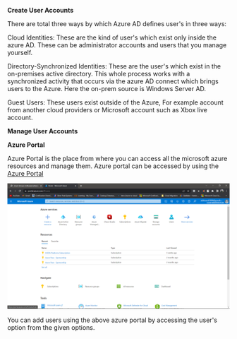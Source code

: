 **Create User Accounts**

There are total three ways by which Azure AD defines user's in three ways:

Cloud Identities: These are the kind of user's which exist only inside the azure AD. These can be administrator accounts and users that you manage yourself.

Directory-Synchronized Identities: These are the user's which exist in the on-premises active directory. This whole process works with a synchronized activity that occurs via the azure AD connect which brings users to the Azure. Here the on-prem source is Windows Server AD.

Guest Users: These users exist outside of the Azure, For example account from another cloud providers or Microsoft account such as Xbox live account.

**Manage User Accounts**

**Azure Portal**

Azure Portal is the place from where you can access all the microsoft azure resources and manage them. Azure portal can be accessed by using the [Azure Portal](https://portal.azure.com/)

![Microsoft Azure Portal](https://github.com/cloud-devops-enthusiast/POC-AZ-104_Azure-Administrator/blob/01abad315632b0102d7f5727ba81f3b323c3234f/Manage%20Azure%20identities%20and%20governance/Images/Azure%20Portal.png "Azure Portal")

You can add users using the above azure portal by accessing the user's option from the given options.

